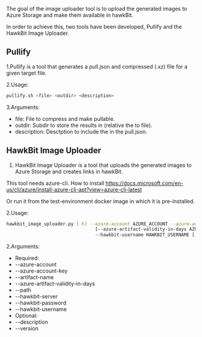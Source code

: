 The goal of the image uploader tool is to upload the generated images to Azure Storage and make them available in hawkBit.

In order to achieve this, two tools have been developed, Pullify and the HawkBit Image Uploader.

## Pullify

1.Pullify is a tool that generates a pull.json and compressed (.xz) file for a given target file.

2.Usage: 
```bash
pullify.sh <file> <outdir> <description>
```

3.Arguments:

   - file: File to compress and make pullable.
   - outdir: Subdir to store the results in (relative the to file).
   - description: Desctption to include the in the pull.json.

## HawkBit Image Uploader
1. HawkBit Image Uploader is a tool that uploads the generated images to Azure Storage and creates links in hawkBit.

This tool needs azure-cli. How to install
https://docs.microsoft.com/en-us/cli/azure/install-azure-cli-apt?view=azure-cli-latest

Or run it from the test-environment docker image in which it is pre-installed.

2.Usage:
```bash
hawkbit_image_uploader.py [-h] --azure-account AZURE_ACCOUNT --azure-account-key AZURE_ACCOUNT_KEY --artifact-name ARTIFACT_NAME
                                 [--azure-artifact-validity-in-days AZURE_ARTIFACT_VALIDITY_IN_DAYS] --path PATH --hawkbit-server HAWKBIT_SERVER --hawkbit-password HAWKBIT_PASSWORD
                                 --hawkbit-username HAWKBIT_USERNAME [--description DESCRIPTION] [--version VERSION]
```

2.Arguments:
   - Required:
   - --azure-account
   - --azure-account-key
   - --artifact-name
   - --azure-artifact-validity-in-days
   - --path
   - --hawkbit-server
   - --hawkbit-password
   - --hawkbit-username
   - Optional:
   - --description
   - --version